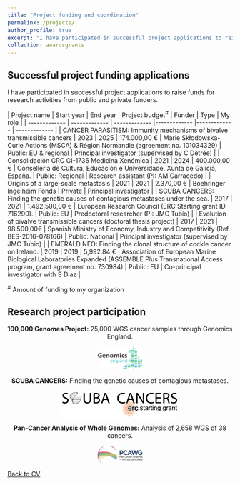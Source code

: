```yaml
---
title: "Project funding and coordination"
permalink: /projects/
author_profile: true
excerpt: "I have participated in successful project applications to raise funds for research activities from public and private funders."
collection: awardsgrants
---
```



## Successful project funding applications
I have participated in successful project applications to raise funds for research activities from public and private funders.

| Project name  | Start year | End year | Project budget<sup>#</sup>  | Funder | Type | My role | 
| ------------- | ------------- | ------------- |------------- |------------- | ------------- | 
| CANCER PARASITISM: Immunity mechanisms of bivalve transmissible cancers | 2023 | 2025 | 174.000,00 € | Marie Skłodowska-Curie Actions (MSCA) & Région Normandie (agreement no. 101034329) | Public: EU & regional | Principal investigator (supervised by C Detrée) | 
| Consolidación GRC GI-1736 Medicina Xenómica | 2021 | 2024 | 400.000,00 € | Consellería de Cultura, Educación e Universidade. Xunta de Galicia, España. | Public: Regional  | Research assistant (PI: AM Carracedo) | 
| Origins of a large-scale metastasis | 2021 | 2021 | 2.370,00 € | Boehringer Ingelheim Fonds | Private | Principal investigator |
| SCUBA CANCERS: Finding the genetic causes of contagious metastases under the sea. | 2017 | 2021 | 1.492.500,00 € | European Research Council (ERC Starting grant ID 716290). | Public: EU | Predoctoral researcher (PI: JMC Tubío) | 
| Evolution of bivalve transmissible cancers (doctoral thesis project) | 2017 | 2021 | 98.500,00€ | Spanish Ministry of Economy, Industry and Competitivity (Ref. BES-2016-078166) | Public: National | Principal investigator (supervised by JMC Tubio) | 
| EMERALD NEO: Finding the clonal structure of cockle cancer on Ireland. | 2019 | 2019 | 5,992.84 € | Association of European Marine Biological Laboratories Expanded (ASSEMBLE Plus Transnational Access program, grant agreement no. 730984) | Public: EU | Co-principal investigator with S Diaz | 

<sup>#</sup> Amount of funding to my organization


## Research project participation
<body>
<center>
  <p><b>100,000 Genomes Project:</b> 25,000 WGS cancer samples through Genomics England.<br></p>
<a href="https://www.genomicsengland.co.uk/" target="_blank"> 
<img src="/images/logos/GenomicsEngland_logo.png" alt="Genomics England logo" width="100" height="51" /> 
</a>
  <p><b>SCUBA CANCERS:</b> Finding the genetic causes of contagious metastases.<br></p>
<a href="http://www.scubacancers.org/" target="_blank"> 
<img align="center" src="/images/logos/ScubaCancersERClogo.png" alt="Scuba Cancers logo" width="270" height="61" /> 
</a>
  <p><b>Pan-Cancer Analysis of Whole Genomes:</b> Analysis of 2,658 WGS of 38 cancers.<br></p>
<a href="https://docs.icgc.org/pcawg/" target="_blank"> 
<img align="center" src="/images/logos/pcawg_logo.png" alt="PCAWG logo" width="102" height="41" /> 
</a>
</center>
</body>


[Back to CV](https://albruzos.github.io/cv/)  

